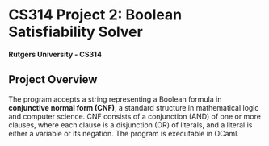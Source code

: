 # CS314 Project 2: Boolean Satisfiability Solver
**Rutgers University - CS314**

## Project Overview
The program accepts a string representing a Boolean formula in **conjunctive normal form (CNF)**, a standard structure in mathematical logic and computer science. CNF consists of a conjunction (AND) of one or more clauses, where each clause is a disjunction (OR) of literals, and a literal is either a variable or its negation. The program is executable in OCaml. 
